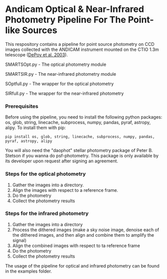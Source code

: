 # Andicam Optical & Near-Infrared Photometry Pipeline For The Point-like Sources

This respository contains a pipeline for point source photometry on CCD images collected with the ANDICAM instrument mounted on the CTIO 1.3m telescope ([DePoy et al. 2003](https://www.spiedigitallibrary.org/conference-proceedings-of-spie/4841/1/A-Novel-Double-Imaging-Camera-ANDICAM/10.1117/12.459907.short)).

SMARTSOpt.py - The optical photometry module

SMARTSIR.py - The near-infrared photometry module

SOptfull.py - The wrapper for the optical photometry

SIRfull.py - The wrapper for the near-infrared photometry


### Prerequisites

Before using the pipeline, you need to install the following python packages: os, glob, string, linecache, subprocess, numpy, pandas, pyraf, astropy, alipy.
To install them with pip: 

```
pip install os, glob, string, linecache, subprocess, numpy, pandas, pyraf, astropy, alipy
```

You will also need the "daophot" stellar photometry package of Peter B. Stetson if you wanna do psf-photometry. This package is only available by its developer upon request after signing an agreement.


### Steps for the optical photometry

1. Gather the images into a directory.
2. Align the images with respect to a reference frame.
3. Do the photometry
4. Collect the photometry results

### Steps for the infrared photometry
1. Gather the images into a directory
2. Process the dithered images (make a sky noise image, denoise each of the dithered images, and then align and combine them to amplify the signal)
3. Align the combined images with respect to ta reference frame
4. Do the photometry
5. Collect the photometry results

The usage of the pipeline for optical and infrared photometry can be found in the examples folder.
